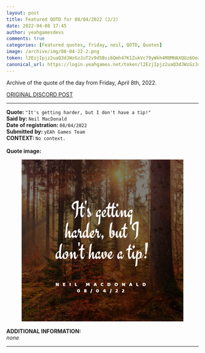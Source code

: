 ```yaml
---
layout: post
title: Featured QOTD for 08/04/2022 (2/2)
date: 2022-04-08 17:45
author: yeahgamesdevs
comments: true
categories: [Featured quotes, friday, neil, QOTD, Quotes]
image: /archive/img/08-04-22-2.png
token: l2EzjIpjz2uaQ3dJWzGzJuT2v9d5Bsi6Qmh47K1ZukVc79yWkh4M8MHAXQUz6Oea1FUwXr2lt2trrSfazCeMV8Mp6GpaNXzLhk3B4aG0UxyraBwnw8VDgrBC5hn05I0OFD4SSByFdkHE
canonical_url: https://login.yeahgames.net/token/l2EzjIpjz2uaQ3dJWzGzJuT2v9d5Bsi6Qmh47K1ZukVc79yWkh4M8MHAXQUz6Oea1FUwXr2lt2trrSfazCeMV8Mp6GpaNXzLhk3B4aG0UxyraBwnw8VDgrBC5hn05I0OFD4SSByFdkHE
---
```

<!-- wp:paragraph -->
<p>Archive of the quote of the day from Friday, April 8th, 2022. </p>
<!-- /wp:paragraph -->

<!-- wp:buttons {"layout":{"type":"flex","justifyContent":"left"}} -->
<div class="wp-block-buttons"><!-- wp:button {"textColor":"vivid-cyan-blue","align":"center","style":{"border":{"radius":"18px"}},"className":"is-style-fill"} -->
<div class="wp-block-button aligncenter is-style-fill"><a class="wp-block-button__link has-vivid-cyan-blue-color has-text-color" href="https://discord.com/channels/887052880782176266/958100064079839303/962169810916098138" style="border-radius:18px;">ORIGINAL DISCORD POST</a></div>
<!-- /wp:button --></div>
<!-- /wp:buttons -->

<!-- wp:separator {"align":"center","className":"is-style-wide"} -->
<hr class="wp-block-separator aligncenter has-alpha-channel-opacity is-style-wide" />
<!-- /wp:separator -->

<!-- wp:paragraph -->
<p><strong>Quote: </strong><code>"It's getting harder, but I don't have a tip!"</code><br><strong>Said by: </strong><code>Neil MacDonald</code><br><strong>Date of registration: </strong><code>08/04/2022</code> <br><strong>Submitted by: </strong><code>yEAh Games Team</code><br><strong>CONTEXT: </strong><code>No context.</code><br><br><strong>Quote image:</strong></p>
<!-- /wp:paragraph -->

<!-- wp:image {"sizeSlug":"large","linkDestination":"none"} -->
<figure class="wp-block-image size-large"><img src="/archive/img/08-04-22-2.png" alt="" /></figure>
<!-- /wp:image -->

<!-- wp:paragraph -->
<p><strong>ADDITIONAL INFORMATION:</strong><br><em>none</em></p>
<!-- /wp:paragraph -->

<!-- wp:separator {"className":"is-style-wide"} -->
<hr class="wp-block-separator has-alpha-channel-opacity is-style-wide" />
<!-- /wp:separator -->
